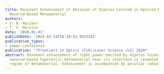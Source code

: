 ```yaml
---
title: Resonant Enhancement of Emission of Dipoles Located in Epsilon-Near-Zero Metal
  Nanorod-Based Metamaterial
authors:
- V. B. Novikov
- T. V. Murzina
date: '2020-01-01'
publishDate: '2025-03-14T16:10:51.992333Z'
publication_types:
- paper-conference
publication: '*Frontiers in Optics (FiO)/Laser Science (LS) 2020*'
abstract: Resonant enhancement of light power emitted by dipoles located inside silver
  nanorod-based hyperbolic metamaterial near its interface is revealed at epsilon-near-zero
  regime of metamaterial. Enhancement is accompanied by peculiar radiation pattern.
---
```

